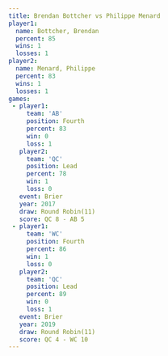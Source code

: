```yaml
---
title: Brendan Bottcher vs Philippe Menard
player1:                 
  name: Bottcher, Brendan
  percent: 85            
  wins: 1                
  losses: 1              
player2:                 
  name: Menard, Philippe 
  percent: 83            
  wins: 1                
  losses: 1              
games:
 - player1:          
     team: 'AB'      
     position: Fourth
     percent: 83     
     win: 0          
     loss: 1         
   player2:        
     team: 'QC'    
     position: Lead
     percent: 78   
     win: 1        
     loss: 0       
   event: Brier         
   year: 2017           
   draw: Round Robin(11)
   score: QC 8 - AB 5   
 - player1:          
     team: 'WC'      
     position: Fourth
     percent: 86     
     win: 1          
     loss: 0         
   player2:        
     team: 'QC'    
     position: Lead
     percent: 89   
     win: 0        
     loss: 1       
   event: Brier         
   year: 2019           
   draw: Round Robin(11)
   score: QC 4 - WC 10  
---
```

